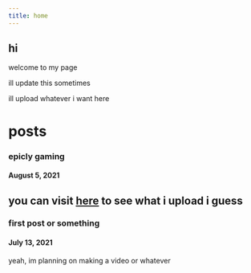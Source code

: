 ```yaml
---
title: home
---
```

## hi
welcome to my page

ill update this sometimes

ill upload whatever i want here



# posts
### epicly gaming
#### August 5, 2021
you can visit [here](https://paradenical.github.com/para/videos) to see what i upload i guess
-----------------------------------------------
### first post or something
#### July 13, 2021
yeah, im planning on making a video or whatever
